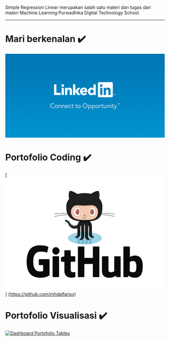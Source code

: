 Simple Regression Linear merupakan salah satu materi dan tugas dari materi Machine Learning Purwadhika Digital Technology School.

<hr>


# Mari berkenalan :heavy_check_mark:
[![Avenger](https://github.com/mhdalfarisy/CRUD-Program-Stock-Barang-Gudang/blob/main/image/Linkedin.jpg)](https://www.linkedin.com/in/m-alfarisy97/)


# Portofolio Coding :heavy_check_mark:
[![Github](https://github.com/mhdalfarisy/CRUD-Program-Stock-Barang-Gudang/blob/main/image/github-logo-tile.png)]
(https://github.com/mhdalfarisy)


# Portofolio Visualisasi :heavy_check_mark:
[![Dashboard Portofolio Tableu](https://github.com/mhdalfarisy/Capstone-Project-Modul-1---Program-Stock-Barang-Gudang-/blob/main/image/Tableau-Server-1.jpg)](https://public.tableau.com/app/profile/muhammad.al.farisy6147)
